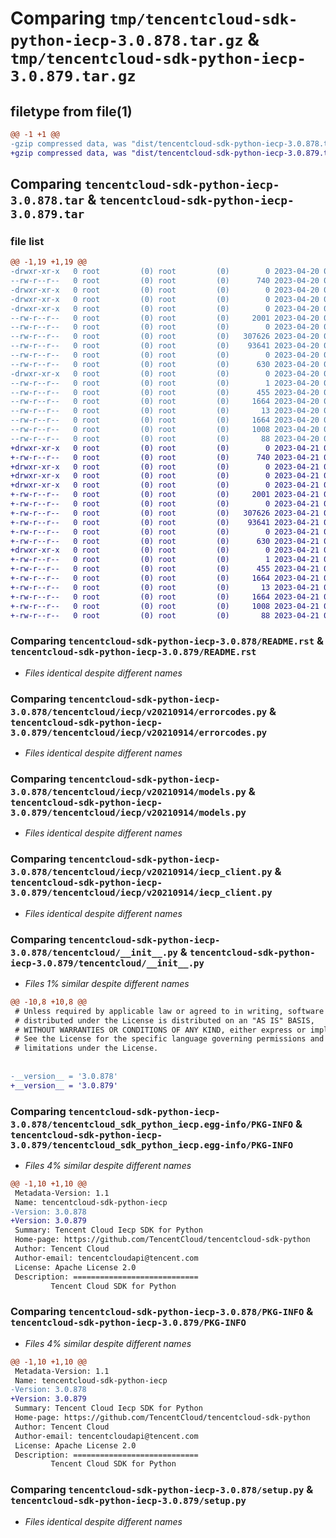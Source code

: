 # Comparing `tmp/tencentcloud-sdk-python-iecp-3.0.878.tar.gz` & `tmp/tencentcloud-sdk-python-iecp-3.0.879.tar.gz`

## filetype from file(1)

```diff
@@ -1 +1 @@
-gzip compressed data, was "dist/tencentcloud-sdk-python-iecp-3.0.878.tar", last modified: Thu Apr 20 00:34:24 2023, max compression
+gzip compressed data, was "dist/tencentcloud-sdk-python-iecp-3.0.879.tar", last modified: Fri Apr 21 00:47:03 2023, max compression
```

## Comparing `tencentcloud-sdk-python-iecp-3.0.878.tar` & `tencentcloud-sdk-python-iecp-3.0.879.tar`

### file list

```diff
@@ -1,19 +1,19 @@
-drwxr-xr-x   0 root         (0) root         (0)        0 2023-04-20 00:34:24.000000 tencentcloud-sdk-python-iecp-3.0.878/
--rw-r--r--   0 root         (0) root         (0)      740 2023-04-20 00:34:24.000000 tencentcloud-sdk-python-iecp-3.0.878/README.rst
-drwxr-xr-x   0 root         (0) root         (0)        0 2023-04-20 00:34:24.000000 tencentcloud-sdk-python-iecp-3.0.878/tencentcloud/
-drwxr-xr-x   0 root         (0) root         (0)        0 2023-04-20 00:34:24.000000 tencentcloud-sdk-python-iecp-3.0.878/tencentcloud/iecp/
-drwxr-xr-x   0 root         (0) root         (0)        0 2023-04-20 00:34:24.000000 tencentcloud-sdk-python-iecp-3.0.878/tencentcloud/iecp/v20210914/
--rw-r--r--   0 root         (0) root         (0)     2001 2023-04-20 00:34:24.000000 tencentcloud-sdk-python-iecp-3.0.878/tencentcloud/iecp/v20210914/errorcodes.py
--rw-r--r--   0 root         (0) root         (0)        0 2023-04-20 00:34:24.000000 tencentcloud-sdk-python-iecp-3.0.878/tencentcloud/iecp/v20210914/__init__.py
--rw-r--r--   0 root         (0) root         (0)   307626 2023-04-20 00:34:24.000000 tencentcloud-sdk-python-iecp-3.0.878/tencentcloud/iecp/v20210914/models.py
--rw-r--r--   0 root         (0) root         (0)    93641 2023-04-20 00:34:24.000000 tencentcloud-sdk-python-iecp-3.0.878/tencentcloud/iecp/v20210914/iecp_client.py
--rw-r--r--   0 root         (0) root         (0)        0 2023-04-20 00:34:24.000000 tencentcloud-sdk-python-iecp-3.0.878/tencentcloud/iecp/__init__.py
--rw-r--r--   0 root         (0) root         (0)      630 2023-04-20 00:34:24.000000 tencentcloud-sdk-python-iecp-3.0.878/tencentcloud/__init__.py
-drwxr-xr-x   0 root         (0) root         (0)        0 2023-04-20 00:34:24.000000 tencentcloud-sdk-python-iecp-3.0.878/tencentcloud_sdk_python_iecp.egg-info/
--rw-r--r--   0 root         (0) root         (0)        1 2023-04-20 00:34:24.000000 tencentcloud-sdk-python-iecp-3.0.878/tencentcloud_sdk_python_iecp.egg-info/dependency_links.txt
--rw-r--r--   0 root         (0) root         (0)      455 2023-04-20 00:34:24.000000 tencentcloud-sdk-python-iecp-3.0.878/tencentcloud_sdk_python_iecp.egg-info/SOURCES.txt
--rw-r--r--   0 root         (0) root         (0)     1664 2023-04-20 00:34:24.000000 tencentcloud-sdk-python-iecp-3.0.878/tencentcloud_sdk_python_iecp.egg-info/PKG-INFO
--rw-r--r--   0 root         (0) root         (0)       13 2023-04-20 00:34:24.000000 tencentcloud-sdk-python-iecp-3.0.878/tencentcloud_sdk_python_iecp.egg-info/top_level.txt
--rw-r--r--   0 root         (0) root         (0)     1664 2023-04-20 00:34:24.000000 tencentcloud-sdk-python-iecp-3.0.878/PKG-INFO
--rw-r--r--   0 root         (0) root         (0)     1008 2023-04-20 00:34:24.000000 tencentcloud-sdk-python-iecp-3.0.878/setup.py
--rw-r--r--   0 root         (0) root         (0)       88 2023-04-20 00:34:24.000000 tencentcloud-sdk-python-iecp-3.0.878/setup.cfg
+drwxr-xr-x   0 root         (0) root         (0)        0 2023-04-21 00:47:03.000000 tencentcloud-sdk-python-iecp-3.0.879/
+-rw-r--r--   0 root         (0) root         (0)      740 2023-04-21 00:47:02.000000 tencentcloud-sdk-python-iecp-3.0.879/README.rst
+drwxr-xr-x   0 root         (0) root         (0)        0 2023-04-21 00:47:03.000000 tencentcloud-sdk-python-iecp-3.0.879/tencentcloud/
+drwxr-xr-x   0 root         (0) root         (0)        0 2023-04-21 00:47:03.000000 tencentcloud-sdk-python-iecp-3.0.879/tencentcloud/iecp/
+drwxr-xr-x   0 root         (0) root         (0)        0 2023-04-21 00:47:03.000000 tencentcloud-sdk-python-iecp-3.0.879/tencentcloud/iecp/v20210914/
+-rw-r--r--   0 root         (0) root         (0)     2001 2023-04-21 00:47:02.000000 tencentcloud-sdk-python-iecp-3.0.879/tencentcloud/iecp/v20210914/errorcodes.py
+-rw-r--r--   0 root         (0) root         (0)        0 2023-04-21 00:47:02.000000 tencentcloud-sdk-python-iecp-3.0.879/tencentcloud/iecp/v20210914/__init__.py
+-rw-r--r--   0 root         (0) root         (0)   307626 2023-04-21 00:47:02.000000 tencentcloud-sdk-python-iecp-3.0.879/tencentcloud/iecp/v20210914/models.py
+-rw-r--r--   0 root         (0) root         (0)    93641 2023-04-21 00:47:02.000000 tencentcloud-sdk-python-iecp-3.0.879/tencentcloud/iecp/v20210914/iecp_client.py
+-rw-r--r--   0 root         (0) root         (0)        0 2023-04-21 00:47:02.000000 tencentcloud-sdk-python-iecp-3.0.879/tencentcloud/iecp/__init__.py
+-rw-r--r--   0 root         (0) root         (0)      630 2023-04-21 00:47:02.000000 tencentcloud-sdk-python-iecp-3.0.879/tencentcloud/__init__.py
+drwxr-xr-x   0 root         (0) root         (0)        0 2023-04-21 00:47:03.000000 tencentcloud-sdk-python-iecp-3.0.879/tencentcloud_sdk_python_iecp.egg-info/
+-rw-r--r--   0 root         (0) root         (0)        1 2023-04-21 00:47:03.000000 tencentcloud-sdk-python-iecp-3.0.879/tencentcloud_sdk_python_iecp.egg-info/dependency_links.txt
+-rw-r--r--   0 root         (0) root         (0)      455 2023-04-21 00:47:03.000000 tencentcloud-sdk-python-iecp-3.0.879/tencentcloud_sdk_python_iecp.egg-info/SOURCES.txt
+-rw-r--r--   0 root         (0) root         (0)     1664 2023-04-21 00:47:03.000000 tencentcloud-sdk-python-iecp-3.0.879/tencentcloud_sdk_python_iecp.egg-info/PKG-INFO
+-rw-r--r--   0 root         (0) root         (0)       13 2023-04-21 00:47:03.000000 tencentcloud-sdk-python-iecp-3.0.879/tencentcloud_sdk_python_iecp.egg-info/top_level.txt
+-rw-r--r--   0 root         (0) root         (0)     1664 2023-04-21 00:47:03.000000 tencentcloud-sdk-python-iecp-3.0.879/PKG-INFO
+-rw-r--r--   0 root         (0) root         (0)     1008 2023-04-21 00:47:02.000000 tencentcloud-sdk-python-iecp-3.0.879/setup.py
+-rw-r--r--   0 root         (0) root         (0)       88 2023-04-21 00:47:03.000000 tencentcloud-sdk-python-iecp-3.0.879/setup.cfg
```

### Comparing `tencentcloud-sdk-python-iecp-3.0.878/README.rst` & `tencentcloud-sdk-python-iecp-3.0.879/README.rst`

 * *Files identical despite different names*

### Comparing `tencentcloud-sdk-python-iecp-3.0.878/tencentcloud/iecp/v20210914/errorcodes.py` & `tencentcloud-sdk-python-iecp-3.0.879/tencentcloud/iecp/v20210914/errorcodes.py`

 * *Files identical despite different names*

### Comparing `tencentcloud-sdk-python-iecp-3.0.878/tencentcloud/iecp/v20210914/models.py` & `tencentcloud-sdk-python-iecp-3.0.879/tencentcloud/iecp/v20210914/models.py`

 * *Files identical despite different names*

### Comparing `tencentcloud-sdk-python-iecp-3.0.878/tencentcloud/iecp/v20210914/iecp_client.py` & `tencentcloud-sdk-python-iecp-3.0.879/tencentcloud/iecp/v20210914/iecp_client.py`

 * *Files identical despite different names*

### Comparing `tencentcloud-sdk-python-iecp-3.0.878/tencentcloud/__init__.py` & `tencentcloud-sdk-python-iecp-3.0.879/tencentcloud/__init__.py`

 * *Files 1% similar despite different names*

```diff
@@ -10,8 +10,8 @@
 # Unless required by applicable law or agreed to in writing, software
 # distributed under the License is distributed on an "AS IS" BASIS,
 # WITHOUT WARRANTIES OR CONDITIONS OF ANY KIND, either express or implied.
 # See the License for the specific language governing permissions and
 # limitations under the License.
 
 
-__version__ = '3.0.878'
+__version__ = '3.0.879'
```

### Comparing `tencentcloud-sdk-python-iecp-3.0.878/tencentcloud_sdk_python_iecp.egg-info/PKG-INFO` & `tencentcloud-sdk-python-iecp-3.0.879/tencentcloud_sdk_python_iecp.egg-info/PKG-INFO`

 * *Files 4% similar despite different names*

```diff
@@ -1,10 +1,10 @@
 Metadata-Version: 1.1
 Name: tencentcloud-sdk-python-iecp
-Version: 3.0.878
+Version: 3.0.879
 Summary: Tencent Cloud Iecp SDK for Python
 Home-page: https://github.com/TencentCloud/tencentcloud-sdk-python
 Author: Tencent Cloud
 Author-email: tencentcloudapi@tencent.com
 License: Apache License 2.0
 Description: ============================
         Tencent Cloud SDK for Python
```

### Comparing `tencentcloud-sdk-python-iecp-3.0.878/PKG-INFO` & `tencentcloud-sdk-python-iecp-3.0.879/PKG-INFO`

 * *Files 4% similar despite different names*

```diff
@@ -1,10 +1,10 @@
 Metadata-Version: 1.1
 Name: tencentcloud-sdk-python-iecp
-Version: 3.0.878
+Version: 3.0.879
 Summary: Tencent Cloud Iecp SDK for Python
 Home-page: https://github.com/TencentCloud/tencentcloud-sdk-python
 Author: Tencent Cloud
 Author-email: tencentcloudapi@tencent.com
 License: Apache License 2.0
 Description: ============================
         Tencent Cloud SDK for Python
```

### Comparing `tencentcloud-sdk-python-iecp-3.0.878/setup.py` & `tencentcloud-sdk-python-iecp-3.0.879/setup.py`

 * *Files identical despite different names*

